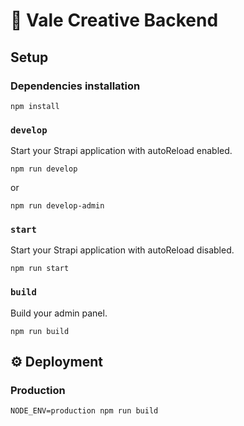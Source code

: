 # 🚀 Vale Creative Backend

## Setup

### Dependencies installation

```
npm install
```

### `develop`

Start your Strapi application with autoReload enabled.

```
npm run develop
```
or
```
npm run develop-admin
```

### `start`

Start your Strapi application with autoReload disabled.

```
npm run start
```

### `build`

Build your admin panel.

```
npm run build
```

## ⚙️ Deployment

### Production

```
NODE_ENV=production npm run build
```
